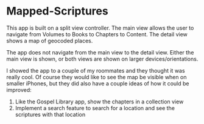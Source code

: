 # Mapped-Scriptures

This app is built on a split view controller. The main view allows the user to navigate from Volumes to Books to Chapters to Content. 
The detail view shows a map of geocoded places. 

The app does not navigate from the main view to the detail view. Either the main view is shown, or both views are shown on larger devices/orientations. 

I showed the app to a couple of my roommates and they thought it was really cool. Of course they would like to see the map be visible when on smaller iPhones,
but they did also have a couple ideas of how it could be improved:
1) Like the Gospel Library app, show the chapters in a collection view
2) Implement a search feature to search for a location and see the scriptures with that location
